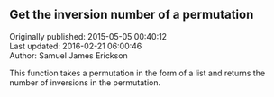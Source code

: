 ## Get the inversion number of a permutation  
Originally published: 2015-05-05 00:40:12  
Last updated: 2016-02-21 06:00:46  
Author: Samuel James Erickson  
  
This function takes a permutation in the form of a list and returns the number of inversions in the permutation. 